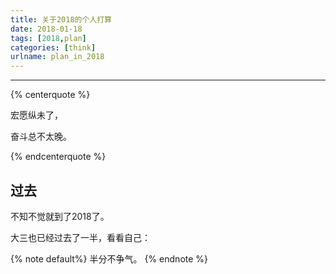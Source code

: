 ```yaml
---
title: 关于2018的个人打算
date: 2018-01-18
tags: [2018,plan]
categories: [think]
urlname: plan_in_2018
---
```

***

{% centerquote %}

宏愿纵未了，<br/>

奋斗总不太晚。

 {% endcenterquote %}

<!--more-->

## 过去

不知不觉就到了2018了。

大三也已经过去了一半，看看自己：

{% note default%} 半分不争气。 {% endnote %}

